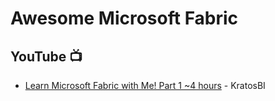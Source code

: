 # Awesome Microsoft Fabric

## YouTube 📺
* [Learn Microsoft Fabric with Me! Part 1 ~4 hours](https://www.youtube.com/watch?v=9z4m_Y9m36E) - KratosBI
